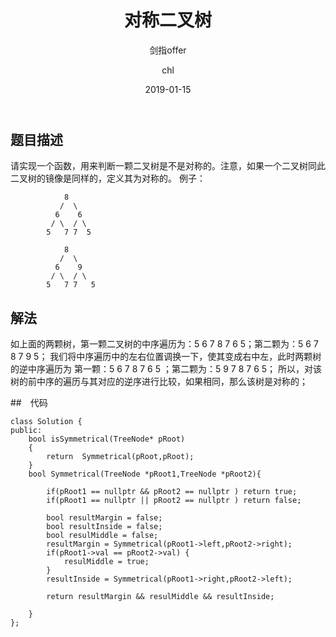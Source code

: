 ﻿---
layout:     post
title:      "对称二叉树"
subtitle:   "剑指offer"
date:       2019-01-15
author:     "chl"
header-img: "/img/jzoffer.jpg"
tags:
    - 剑指offer
    - 算法
    - 数据结构
--- 

## 题目描述
请实现一个函数，用来判断一颗二叉树是不是对称的。注意，如果一个二叉树同此二叉树的镜像是同样的，定义其为对称的。
例子：
```
    	    8
    	   /  \
    	  6    6
    	 / \  / \
    	5   7 7  5

    	    8
    	   /  \
    	  6    9
    	 / \  / \
    	5   7 7   5
```

## 解法
如上面的两颗树，第一颗二叉树的中序遍历为：5 6 7 8 7 6 5；第二颗为：5 6 7 8 7 9 5；
我们将中序遍历中的左右位置调换一下，使其变成右中左，此时两颗树的逆中序遍历为
第一颗：5 6 7 8 7 6 5 ；第二颗为：5 9 7 8 7 6 5；
所以，对该树的前中序的遍历与其对应的逆序进行比较，如果相同，那么该树是对称的；

##　代码
```
class Solution {
public:
    bool isSymmetrical(TreeNode* pRoot)
    {
        return  Symmetrical(pRoot,pRoot);
    }
    bool Symmetrical(TreeNode *pRoot1,TreeNode *pRoot2){
        
        if(pRoot1 == nullptr && pRoot2 == nullptr ) return true;
        if(pRoot1 == nullptr || pRoot2 == nullptr ) return false;
        
        bool resultMargin = false;
        bool resultInside = false;
        bool resulMiddle = false;
        resultMargin = Symmetrical(pRoot1->left,pRoot2->right);
        if(pRoot1->val == pRoot2->val) {
            resulMiddle = true;
        }
        resultInside = Symmetrical(pRoot1->right,pRoot2->left);
        
        return resultMargin && resulMiddle && resultInside;
    
    }
};
```